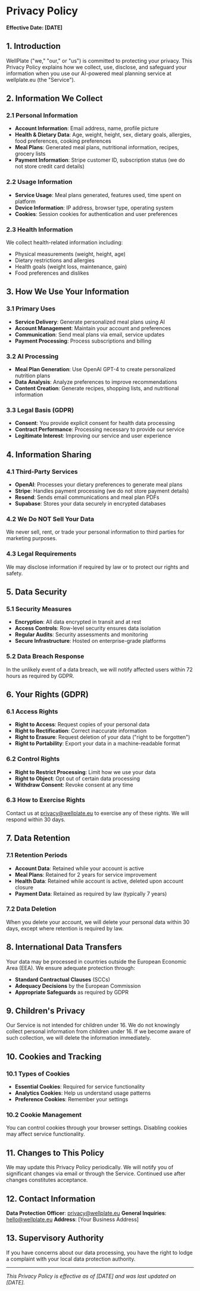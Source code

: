 # Privacy Policy

**Effective Date: [DATE]**

## 1. Introduction

WellPlate ("we," "our," or "us") is committed to protecting your privacy. This Privacy Policy explains how we collect, use, disclose, and safeguard your information when you use our AI-powered meal planning service at wellplate.eu (the "Service").

## 2. Information We Collect

### 2.1 Personal Information
- **Account Information**: Email address, name, profile picture
- **Health & Dietary Data**: Age, weight, height, sex, dietary goals, allergies, food preferences, cooking preferences
- **Meal Plans**: Generated meal plans, nutritional information, recipes, grocery lists
- **Payment Information**: Stripe customer ID, subscription status (we do not store credit card details)

### 2.2 Usage Information
- **Service Usage**: Meal plans generated, features used, time spent on platform
- **Device Information**: IP address, browser type, operating system
- **Cookies**: Session cookies for authentication and user preferences

### 2.3 Health Information
We collect health-related information including:
- Physical measurements (weight, height, age)
- Dietary restrictions and allergies
- Health goals (weight loss, maintenance, gain)
- Food preferences and dislikes

## 3. How We Use Your Information

### 3.1 Primary Uses
- **Service Delivery**: Generate personalized meal plans using AI
- **Account Management**: Maintain your account and preferences
- **Communication**: Send meal plans via email, service updates
- **Payment Processing**: Process subscriptions and billing

### 3.2 AI Processing
- **Meal Plan Generation**: Use OpenAI GPT-4 to create personalized nutrition plans
- **Data Analysis**: Analyze preferences to improve recommendations
- **Content Creation**: Generate recipes, shopping lists, and nutritional information

### 3.3 Legal Basis (GDPR)
- **Consent**: You provide explicit consent for health data processing
- **Contract Performance**: Processing necessary to provide our service
- **Legitimate Interest**: Improving our service and user experience

## 4. Information Sharing

### 4.1 Third-Party Services
- **OpenAI**: Processes your dietary preferences to generate meal plans
- **Stripe**: Handles payment processing (we do not store payment details)
- **Resend**: Sends email communications and meal plan PDFs
- **Supabase**: Stores your data securely in encrypted databases

### 4.2 We Do NOT Sell Your Data
We never sell, rent, or trade your personal information to third parties for marketing purposes.

### 4.3 Legal Requirements
We may disclose information if required by law or to protect our rights and safety.

## 5. Data Security

### 5.1 Security Measures
- **Encryption**: All data encrypted in transit and at rest
- **Access Controls**: Row-level security ensures data isolation
- **Regular Audits**: Security assessments and monitoring
- **Secure Infrastructure**: Hosted on enterprise-grade platforms

### 5.2 Data Breach Response
In the unlikely event of a data breach, we will notify affected users within 72 hours as required by GDPR.

## 6. Your Rights (GDPR)

### 6.1 Access Rights
- **Right to Access**: Request copies of your personal data
- **Right to Rectification**: Correct inaccurate information
- **Right to Erasure**: Request deletion of your data ("right to be forgotten")
- **Right to Portability**: Export your data in a machine-readable format

### 6.2 Control Rights
- **Right to Restrict Processing**: Limit how we use your data
- **Right to Object**: Opt out of certain data processing
- **Withdraw Consent**: Revoke consent at any time

### 6.3 How to Exercise Rights
Contact us at privacy@wellplate.eu to exercise any of these rights. We will respond within 30 days.

## 7. Data Retention

### 7.1 Retention Periods
- **Account Data**: Retained while your account is active
- **Meal Plans**: Retained for 2 years for service improvement
- **Health Data**: Retained while account is active, deleted upon account closure
- **Payment Data**: Retained as required by law (typically 7 years)

### 7.2 Data Deletion
When you delete your account, we will delete your personal data within 30 days, except where retention is required by law.

## 8. International Data Transfers

Your data may be processed in countries outside the European Economic Area (EEA). We ensure adequate protection through:
- **Standard Contractual Clauses** (SCCs)
- **Adequacy Decisions** by the European Commission
- **Appropriate Safeguards** as required by GDPR

## 9. Children's Privacy

Our Service is not intended for children under 16. We do not knowingly collect personal information from children under 16. If we become aware of such collection, we will delete the information immediately.

## 10. Cookies and Tracking

### 10.1 Types of Cookies
- **Essential Cookies**: Required for service functionality
- **Analytics Cookies**: Help us understand usage patterns
- **Preference Cookies**: Remember your settings

### 10.2 Cookie Management
You can control cookies through your browser settings. Disabling cookies may affect service functionality.

## 11. Changes to This Policy

We may update this Privacy Policy periodically. We will notify you of significant changes via email or through the Service. Continued use after changes constitutes acceptance.

## 12. Contact Information

**Data Protection Officer**: privacy@wellplate.eu
**General Inquiries**: hello@wellplate.eu
**Address**: [Your Business Address]

## 13. Supervisory Authority

If you have concerns about our data processing, you have the right to lodge a complaint with your local data protection authority.

---

*This Privacy Policy is effective as of [DATE] and was last updated on [DATE].*
